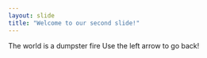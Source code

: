 ```yaml
---
layout: slide
title: "Welcome to our second slide!"
---
```

The world is a dumpster fire
Use the left arrow to go back!
